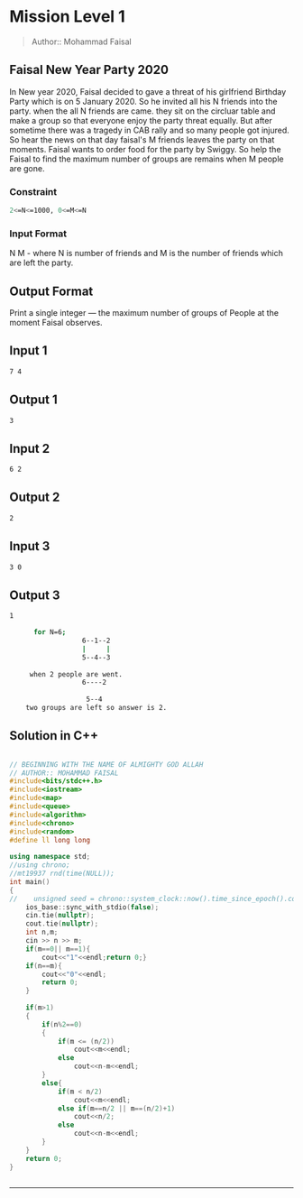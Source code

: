 # Mission Level 1 
> Author:: Mohammad Faisal

## Faisal New Year Party 2020

In New year 2020, Faisal decided to gave a threat of his girlfriend Birthday Party which is on 5 January 2020. So he invited
all his N friends into the party. when the all N friends are came. they sit on the circluar table and make a group so that everyone 
enjoy the party threat equally. But after sometime there was a tragedy in CAB rally and so many people got injured. So hear the news
on that day faisal's M friends leaves the party on that moments. Faisal wants to order food for the party by Swiggy. So help the 
Faisal to find the maximum number of groups are remains when M people are gone. 

### Constraint 
```bash
2<=N<=1000, 0<=M<=N
```
### Input Format
N M - where N is number of friends and M is the number of friends which are left the party.

## Output Format
Print a single integer — the maximum number of groups of People at the moment Faisal observes.

## Input 1
```bash
7 4
```

## Output 1
```bash
3
```
## Input 2
```bash
6 2
```

## Output 2
```bash
2
```
## Input 3
```bash
3 0
```

## Output 3
```bash
1
```
```bash
      for N=6;
                  6--1--2
                  |     |
                  5--4--3
     
     when 2 people are went.    
                  6----2
                    
                   5--4
    two groups are left so answer is 2.               
```

## Solution in C++
```C++

// BEGINNING WITH THE NAME OF ALMIGHTY GOD ALLAH
// AUTHOR:: MOHAMMAD FAISAL
#include<bits/stdc++.h>
#include<iostream>
#include<map>
#include<queue>
#include<algorithm>
#include<chrono>
#include<random>
#define ll long long
 
using namespace std;
//using chrono;
//mt19937 rnd(time(NULL));
int main()
{
//    unsigned seed = chrono::system_clock::now().time_since_epoch().count();
    ios_base::sync_with_stdio(false);
    cin.tie(nullptr);
    cout.tie(nullptr);
    int n,m;
    cin >> n >> m;
    if(m==0|| m==1){
        cout<<"1"<<endl;return 0;}
    if(n==m){
        cout<<"0"<<endl;
        return 0;
    }
    
    if(m>1)
    {
        if(n%2==0)
        {
            if(m <= (n/2))
                cout<<m<<endl;
            else
                cout<<n-m<<endl;
        }
        else{
            if(m < n/2)
                cout<<m<<endl;
            else if(m==n/2 || m==(n/2)+1)
                cout<<n/2;
            else
                cout<<n-m<<endl;
        }
    }
    return 0;
}
 
```
---

